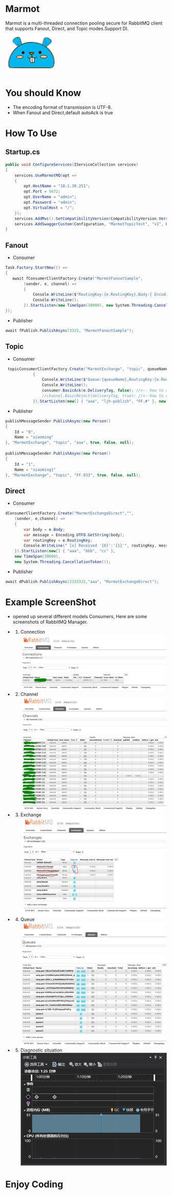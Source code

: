 # Marmot
Marmot is a multi-threaded connection pooling secure for RabbitMQ client that supports Fanout, Direct, and Topic modes.Support DI.
![icon](./Marmot/marmot.png)
# You should Know
- The encoding format of transmission is UTF-8.
- When Fanout and Direct,default autoAck is true

# How To Use

## Startup.cs
``` C#
public void ConfigureServices(IServiceCollection services)
{
    services.UseMarmotMQ(opt =>
    {
        opt.HostName = "10.1.30.251";
        opt.Port = 5672;
        opt.UserName = "admin";
        opt.Password = "admin";
        opt.VirtualHost = "/";
    });
    services.AddMvc().SetCompatibilityVersion(CompatibilityVersion.Version_2_2);
    services.AddSwaggerCustom(Configuration, "MarmotTopicTest", "v1", UseValidateForSwagger, "MarmotTopicTest");
}
```

## Fanout
* Consumer
```C#
Task.Factory.StartNew(() =>
{
   await fConsumerClientFactory.Create("MarmotFanoutSample",
        (sender, e, channel) =>
        {
            Console.WriteLine($"RoutingKey:{e.RoutingKey},Body:{ Encoding.UTF8.GetString(e.Body)}");
            Console.WriteLine();
        }).StartListen(new TimeSpan(30000), new System.Threading.CancellationToken());
});
```

* Publisher
``` C#
await fPublish.PublishAsync(3333, "MarmotFanoutSample");
```

## Topic
* Consumer
```C#
 topicConsumerClientFactory.Create("MarmotExchange", "topic", queueName, true, false, (sender, e,consumer) =>
            {
                Console.WriteLine($"Queue:{queueName},RoutingKey:{e.RoutingKey},Body:{ Encoding.UTF8.GetString(e.Body)}");
                Console.WriteLine();
                consumer.BasicAck(e.DeliveryTag, false); //<-- how to ack
                //channel.BasicReject(deliveryTag, true); //<--how to reject
            }).StartListen(new[] { "aaa", "ljh-publish", "FF.#" }, new TimeSpan(30000), new System.Threading.CancellationToken());
```

* Publisher
``` C#
publishMessageSender.PublishAsync(new Person()
{
    Id = "0",
    Name = "xiaoming"
}, "MarmotExchange", "topic", "aaa", true, false, null);

publishMessageSender.PublishAsync(new Person()
{
    Id = "1",
    Name = "xiaoming1"
}, "MarmotExchange", "topic", "FF.933", true, false, null);

```

## Direct
* Consumer
``` C#
dConsumerClientFactory.Create("MarmotExchangeDirect","",
    (sender, e,channel) =>
    {
        var body = e.Body;
        var message = Encoding.UTF8.GetString(body);
        var routingKey = e.RoutingKey;
        Console.WriteLine(" [x] Received '{0}':'{1}'", routingKey, message);
    }).StartListen(new[] { "aaa", "bbb", "cc" },
    new TimeSpan(30000), 
    new System.Threading.CancellationToken());
```
* Publisher
``` C#
await dPublish.PublishAsync(2333322,"aaa", "MarmotExchangeDirect");
```
# Example ScreenShot
* opened up several different models Consumers, Here are some screenshots of RabbitMQ Manager.
- 1. Connection
![connection](./ScreenShot/Connection.PNG)
- 2. Channel
![channel](./ScreenShot/Channel.PNG)
- 3. Exchange
![Exchange](./ScreenShot/Exchange.PNG)
- 4. Queue
![queue](./ScreenShot/Queue.PNG)
- 5. Diagnostic situation
![Diagnostic](./ScreenShot/resource-use.PNG)

# Enjoy Coding


